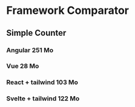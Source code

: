 # Framework Comparator

## Simple Counter
### Angular 251 Mo
### Vue 28 Mo
### React + tailwind 103 Mo
### Svelte + tailwind 122 Mo